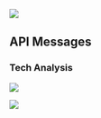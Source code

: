 ![](mainSequence.png)


<!--
@startuml mainSequence

User -> Browser: Submit
Browser -> WebApp: POST(Service=TechAnalysis, Instrument, TimeFrame)
WebApp -> API: /tec-analysis/Instrument, TimeFrame
API -> Storage: get_prompt(service: tech-analysis)
API <-- Storage: prompt
API -> DataStream: get-data(instrument, time-frame)
API <-- DataStream: data
API -> API: build_prompt
API -> OpenAI: create-text(prompt)
API <-- OpenAI: message
WebApp <--API: Response(tech-analysis-response)
Browser <-- WebApp: Response(tech-analysis)

@enduml
-->


## API Messages

### Tech Analysis

![](RequestMessage.png)

<!--
@startjson RequestMessage
{
   "user": "james-t-kirk",
   "service":"tech-analysis",
   "instrument":"EUR/USD",
   "time-frame": "H1",
   "request-datetime": "2024-04-01 05:00:00" 
}
@endjson
-->

<!--
@startjson ResponseMessage
{
   "user": "james-t-kirk",
   "service":"tech-analysis",
   "instrument":"EUR/USD",
   "time-frame": "H1",
   "message": "The EUR/USD will go long",
   "request-datetime": "2024-04-01 05:00:00",
   "response-datetime":  "2024-04-01 05:00:01"
}
@endjson
-->


![](ResponseMessage.png)